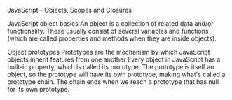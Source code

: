 JavaScript - Objects, Scopes and Closures

JavaScript object basics
An object is a collection of related data and/or functionality. These usually consist of several variables and functions (which are called properties and methods when they are inside objects).

Object prototypes
Prototypes are the mechanism by which JavaScript objects inherit features from one another
Every object in JavaScript has a built-in property, which is called its prototype. The prototype is itself an object, so the prototype will have its own prototype, making what's called a prototype chain. The chain ends when we reach a prototype that has null for its own prototype.
